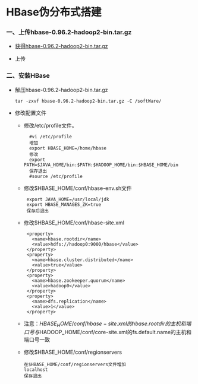 # HBase伪分布式搭建

### 一、上传hbase-0.96.2-hadoop2-bin.tar.gz

* [获得hbase-0.96.2-hadoop2-bin.tar.gz](https://github.com/sunnyandgood/BigData/blob/master/HBase/hbase-0.96.2-hadoop2-bin.tar.gz)

* 上传

### 二、安装HBase

* 解压hbase-0.96.2-hadoop2-bin.tar.gz

      tar -zxvf hbase-0.96.2-hadoop2-bin.tar.gz -C /softWare/
  
* 修改配置文件
  
    * 修改/etc/profile文件。

            #vi /etc/profile
            增加 
            export HBASE_HOME=/home/hbase
            修改 
            export PATH=$JAVA_HOME/bin:$PATH:$HADOOP_HOME/bin:$HBASE_HOME/bin
            保存退出
            #source /etc/profile
            

     * 修改$HBASE_HOME/conf/hbase-env.sh文件 
     
            export JAVA_HOME=/usr/local/jdk
            export HBASE_MANAGES_ZK=true
            保存后退出

     * 修改$HBASE_HOME/conf/hbase-site.xml
     
            <property>
              <name>hbase.rootdir</name>
              <value>hdfs://hadoop0:9000/hbase</value>
            </property>
            <property>
              <name>hbase.cluster.distributed</name>
              <value>true</value>
            </property>
            <property>
              <name>hbase.zookeeper.quorum</name>
              <value>hadoop0</value>
            </property>
            <property>
              <name>dfs.replication</name>
              <value>1</value>
            </property>
      
     * 注意：$HBASE_HOME/conf/hbase-site.xml的hbase.rootdir的主机和端口号与$HADOOP_HOME/conf/core-site.xml的fs.default.name的主机和端口号一致

     * 修改$HBASE_HOME/conf/regionservers
     
           在$HBASE_HOME/conf/regionservers文件增加
           localhost
           保存退出
